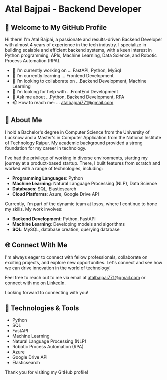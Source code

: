 # Atal Bajpai - Backend Developer

## 👋 Welcome to My GitHub Profile

Hi there! I'm Atal Bajpai, a passionate and results-driven Backend Developer with almost 4 years of experience in the tech industry. I specialize in building scalable and efficient backend systems, with a keen interest in Python programming, APIs, Machine Learning, Data Science, and Robotic Process Automation (RPA).

- 🔭 I’m currently working on ... FastAPI, Python, MySql
- 🌱 I’m currently learning ... Frontend Development
- 👯 I’m looking to collaborate on ...Backend Development, Machine Learning
- 🤔 I’m looking for help with ...FrontEnd Development
- 💬 Ask me about ...Python, Backend Development, RPA
- 📫 How to reach me: ... atalbajpai771@gmail.com

## 🚀 About Me

I hold a Bachelor's degree in Computer Science from the University of Lucknow and a Master's in Computer Application from the National Institute of Technology Raipur. My academic background provided a strong foundation for my career in technology.

I've had the privilege of working in diverse environments, starting my journey at a product-based startup. There, I built features from scratch and worked with a range of technologies, including:

- **Programming Languages**: Python
- **Machine Learning**: Natural Language Processing (NLP), Data Science
- **Databases**: SQL, Elasticsearch
- **Cloud Platforms**: Azure, Google Drive API

Currently, I'm part of the dynamic team at Ipsos, where I continue to hone my skills. My work involves:

- **Backend Development**: Python, FastAPI
- **Machine Learning**: Developing models and algorithms
- **SQL**: MySQL, database creation, querying database


## 🌐 Connect With Me

I'm always eager to connect with fellow professionals, collaborate on exciting projects, and explore new opportunities. Let's connect and see how we can drive innovation in the world of technology!

Feel free to reach out to me via email at [atalbajpai771@gmail.com](mailto:atalbajpai771@gmail.com) or connect with me on [LinkedIn](https://www.linkedin.com/in/atal-bajpai).

Looking forward to connecting with you!

## 🔧 Technologies & Tools

- Python
- SQL
- FastAPI
- Machine Learning
- Natural Language Processing (NLP)
- Robotic Process Automation (RPA)
- Azure
- Google Drive API
- Elasticsearch


Thank you for visiting my GitHub profile!



<!--
**lunatic-bot/lunatic-bot** is a ✨ _special_ ✨ repository because its `README.md` (this file) appears on your GitHub profile.

Here are some ideas to get you started:

- 🔭 I’m currently working on ...
- 🌱 I’m currently learning ...
- 👯 I’m looking to collaborate on ...
- 🤔 I’m looking for help with ...
- 💬 Ask me about ...
- 📫 How to reach me: ...
- 😄 Pronouns: ...
- ⚡ Fun fact: ...
-->
